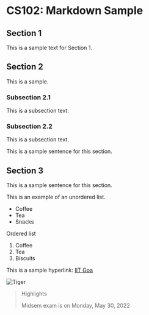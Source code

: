 # CS102: Markdown Sample

## Section 1

This is a sample text for Section 1. 

## Section 2 

This is a sample. 

### Subsection 2.1

This is a subsection text. 

### Subsection 2.2 

This is a subsection text. 

This is a sample sentence for this section. 

## Section 3 

This is a sample sentence for this section. 


This is an example of an unordered list. 
- Coffee 
- Tea 
- Snacks 

Ordered list 
1. Coffee 
2. Tea
3. Biscuits

This is a sample hyperlink: [IIT Goa](https://iitgoa.ac.in/ "IIT Goa")


![Tiger](https://en.wikipedia.org/wiki/India#/media/File:Panthera_tigris_tigris_Tidoba_20150306.jpg)

> Highlights
> 
> Midsem exam is on Monday, May 30, 2022
